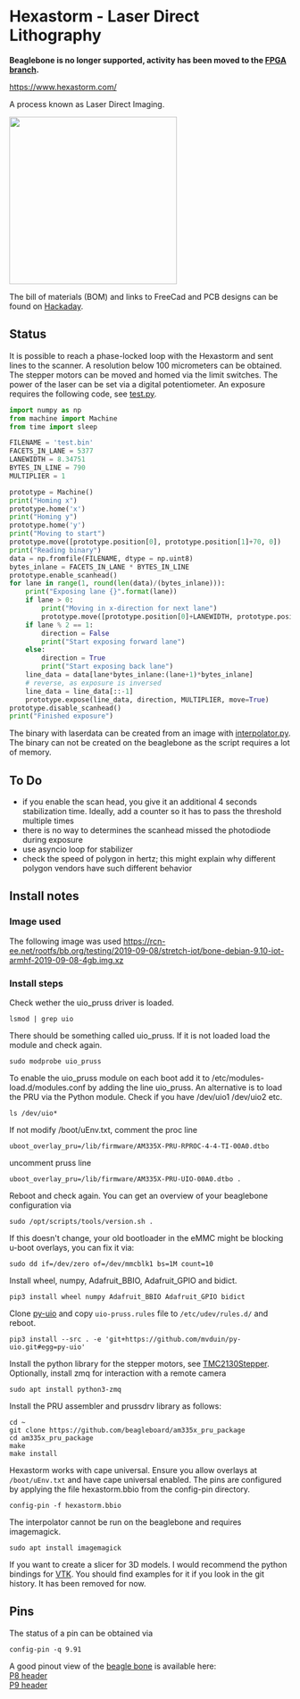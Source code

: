 # Hexastorm - Laser Direct Lithography

**Beaglebone is no longer supported, activity has been moved to the [FPGA branch](https://github.com/hstarmans/hexastorm).**

https://www.hexastorm.com/

A process known as Laser Direct Imaging. <br>

<img src="https://cdn.hackaday.io/images/7106161566426847098.jpg" align="center" height="300"/>

The bill of materials (BOM) and links to FreeCad and PCB designs can be found on [Hackaday](https://hackaday.io/project/21933-open-hardware-fast-high-resolution-laser).


## Status
It is possible to reach a phase-locked loop with the Hexastorm and sent lines to the scanner. A resolution below 100 micrometers can be obtained. The stepper motors can be moved and homed via the limit switches. The power of the laser can be set via a digital potentiometer.
An exposure requires the following code, see [test.py](https://github.com/hstarmans/ldgraphy/blob/master/machine/test.py).
```python
import numpy as np
from machine import Machine
from time import sleep

FILENAME = 'test.bin' 
FACETS_IN_LANE = 5377
LANEWIDTH = 8.34751
BYTES_IN_LINE = 790
MULTIPLIER = 1

prototype = Machine()
print("Homing x")
prototype.home('x')
print("Homing y")
prototype.home('y')
print("Moving to start")
prototype.move([prototype.position[0], prototype.position[1]+70, 0])
print("Reading binary")
data = np.fromfile(FILENAME, dtype = np.uint8)
bytes_inlane = FACETS_IN_LANE * BYTES_IN_LINE
prototype.enable_scanhead()
for lane in range(1, round(len(data)/(bytes_inlane))):
    print("Exposing lane {}".format(lane))
    if lane > 0:
        print("Moving in x-direction for next lane")
        prototype.move([prototype.position[0]+LANEWIDTH, prototype.position[1], 0])
    if lane % 2 == 1:
        direction = False 
        print("Start exposing forward lane")
    else:
        direction = True 
        print("Start exposing back lane")
    line_data = data[lane*bytes_inlane:(lane+1)*bytes_inlane]
    # reverse, as exposure is inversed
    line_data = line_data[::-1]
    prototype.expose(line_data, direction, MULTIPLIER, move=True)
prototype.disable_scanhead()
print("Finished exposure")
```
The binary with laserdata can be created from an image with [interpolator.py](https://github.com/hstarmans/ldgraphy/blob/master/interpolator/interpolator.py). The binary can not be created on the beaglebone as the script requires a lot of memory.

## To Do
* if you enable the scan head, you give it an additional 4 seconds stabilization time. Ideally, add a counter so it has to pass the threshold multiple times
* there is no way to determines the scanhead missed the photodiode during exposure
* use asyncio loop for stabilizer
* check the speed of polygon in hertz; this might explain why different polygon vendors have such different behavior

## Install notes

### Image used
The following image was used https://rcn-ee.net/rootfs/bb.org/testing/2019-09-08/stretch-iot/bone-debian-9.10-iot-armhf-2019-09-08-4gb.img.xz

### Install steps
Check wether the uio_pruss driver is loaded.
```
lsmod | grep uio
```
There should be something called uio_pruss. If it is not loaded load the module and check again.
```
sudo modprobe uio_pruss 
```
To enable the uio_pruss module on each boot add it to /etc/modules-load.d/modules.conf by adding the line uio_pruss.
An alternative is to load the PRU via the Python module.
Check if you have /dev/uio1 /dev/uio2 etc. 
```
ls /dev/uio*
```
If not modify /boot/uEnv.txt, comment the proc line
```
uboot_overlay_pru=/lib/firmware/AM335X-PRU-RPROC-4-4-TI-00A0.dtbo 
```
uncomment pruss line
```
uboot_overlay_pru=/lib/firmware/AM335X-PRU-UIO-00A0.dtbo .
```
Reboot and check again.
You can get an overview of your beaglebone configuration via
```
sudo /opt/scripts/tools/version.sh .
```
If this doesn't change, your old bootloader in the eMMC might be blocking u-boot overlays, you can fix it via:
```
sudo dd if=/dev/zero of=/dev/mmcblk1 bs=1M count=10
```
Install wheel, numpy, Adafruit_BBIO, Adafruit_GPIO and bidict.
```
pip3 install wheel numpy Adafruit_BBIO Adafruit_GPIO bidict
```
Clone [py-uio](https://github.com/mvduin/py-uio) and copy `uio-pruss.rules` file to `/etc/udev/rules.d/` and reboot.
```
pip3 install --src . -e 'git+https://github.com/mvduin/py-uio.git#egg=py-uio'
```
Install the python library for the stepper motors, see [TMC2130Stepper](https://github.com/hstarmans/TMC2130Stepper). <br>
Optionally, install zmq for interaction with a remote camera
```
sudo apt install python3-zmq
```
Install the PRU assembler and prussdrv library as follows:
```
cd ~
git clone https://github.com/beagleboard/am335x_pru_package
cd am335x_pru_package
make
make install
```
Hexastorm works with cape universal. Ensure you allow overlays at ```/boot/uEnv.txt``` and have cape universal enabled. The pins are configured by applying the file hexastorm.bbio from the config-pin directory.
```
config-pin -f hexastorm.bbio
```
The interpolator cannot be run on the beaglebone and requires imagemagick.
```
sudo apt install imagemagick
```
If you want to create a slicer for 3D models. I would recommend the python bindings for [VTK](https://vtk.org/).
You should find examples for it if you look in the git history. It has been removed for now.

## Pins
The status of a pin can be obtained via 
```
config-pin -q 9.91
```
A good pinout view of the [beagle bone](https://beagleboard.org/bone) is available here: <br/>
[P8 header](http://exploringbeaglebone.com/wp-content/uploads/resources/BBBP8Header.pdf) <br/>
[P9 header](http://exploringbeaglebone.com/wp-content/uploads/resources/BBBP9Header.pdf) <br/>



[case-pic]: https://www.hexastorm.com/static/laserscanner.jpg
